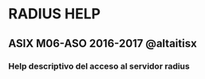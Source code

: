 RADIUS HELP
==========

ASIX M06-ASO 2016-2017 @altaitisx
---------------------------

### Help descriptivo del acceso al servidor radius

